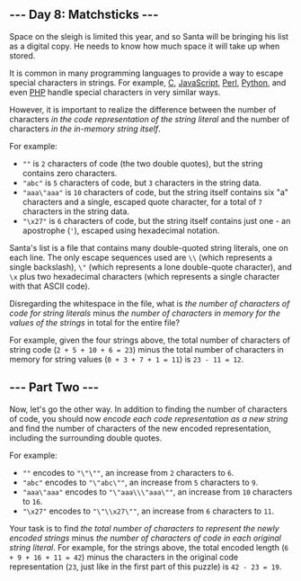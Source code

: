 ﻿
## --- Day 8: Matchsticks ---

Space on the sleigh is limited this year, and so Santa will be bringing his list as a digital copy. He needs to know how much space it will take up when stored.

It is common in many programming languages to provide a way to  escape  special characters in strings. For example,  [C](https://en.wikipedia.org/wiki/Escape_sequences_in_C),  [JavaScript](https://developer.mozilla.org/en-US/docs/Web/JavaScript/Reference/Global_Objects/String),  [Perl](http://perldoc.perl.org/perlop.html#Quote-and-Quote-like-Operators),  [Python](https://docs.python.org/2.0/ref/strings.html), and even  [PHP](http://php.net/manual/en/language.types.string.php#language.types.string.syntax.double)  handle special characters in very similar ways.

However, it is important to realize the difference between the number of characters  _in the code representation of the string literal_  and the number of characters  _in the in-memory string itself_.

For example:

-   `""`  is  `2`  characters of code (the two double quotes), but the string contains zero characters.
-   `"abc"`  is  `5`  characters of code, but  `3`  characters in the string data.
-   `"aaa\"aaa"`  is  `10`  characters of code, but the string itself contains six "a" characters and a single, escaped quote character, for a total of  `7`  characters in the string data.
-   `"\x27"`  is  `6`  characters of code, but the string itself contains just one - an apostrophe (`'`), escaped using hexadecimal notation.

Santa's list is a file that contains many double-quoted string literals, one on each line. The only escape sequences used are  `\\`  (which represents a single backslash),  `\"`  (which represents a lone double-quote character), and  `\x`  plus two hexadecimal characters (which represents a single character with that ASCII code).

Disregarding the whitespace in the file, what is  _the number of characters of code for string literals_  minus  _the number of characters in memory for the values of the strings_  in total for the entire file?

For example, given the four strings above, the total number of characters of string code (`2 + 5 + 10 + 6 = 23`) minus the total number of characters in memory for string values (`0 + 3 + 7 + 1 = 11`) is  `23 - 11 = 12`.


## --- Part Two ---

Now, let's go the other way. In addition to finding the number of characters of code, you should now  _encode each code representation as a new string_  and find the number of characters of the new encoded representation, including the surrounding double quotes.

For example:

-   `""`  encodes to  `"\"\""`, an increase from  `2`  characters to  `6`.
-   `"abc"`  encodes to  `"\"abc\""`, an increase from  `5`  characters to  `9`.
-   `"aaa\"aaa"`  encodes to  `"\"aaa\\\"aaa\""`, an increase from  `10`  characters to  `16`.
-   `"\x27"`  encodes to  `"\"\\x27\""`, an increase from  `6`  characters to  `11`.

Your task is to find  _the total number of characters to represent the newly encoded strings_  minus  _the number of characters of code in each original string literal_. For example, for the strings above, the total encoded length (`6 + 9 + 16 + 11 = 42`) minus the characters in the original code representation (`23`, just like in the first part of this puzzle) is  `42 - 23 = 19`.
